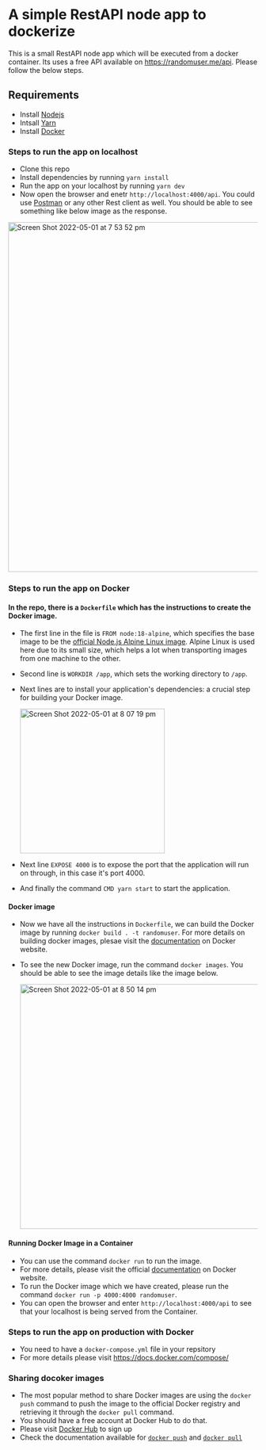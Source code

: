 # A simple RestAPI node app to dockerize
This is a small RestAPI node app which will be executed from a docker container. Its uses a free API available on https://randomuser.me/api. Please follow the below steps.

## Requirements
- Install [Nodejs](https://nodejs.org)
- Intsall [Yarn](https://yarnpkg.com/)
- Install [Docker](https://www.docker.com/)

### Steps to run the app on localhost
- Clone this repo
- Install dependencies by running `yarn install`
- Run the app on your localhost by running `yarn dev`
- Now open the browser and enetr `http://localhost:4000/api`. You could use [Postman](https://www.postman.com/) or any other Rest client as well. You should be able to see something like below image as the response.

<img width="706" alt="Screen Shot 2022-05-01 at 7 53 52 pm" src="https://user-images.githubusercontent.com/52057697/166140968-21180fd6-ec41-4e3e-ab46-56df6e995d61.png">

### Steps to run the app on Docker

#### In the repo, there is a `Dockerfile` which has the instructions to create the Docker image. 

- The first line in the file is `FROM node:18-alpine`, which specifies the base image to be the [official Node.js Alpine Linux image](https://hub.docker.com/_/node). Alpine Linux is used here due to its small size, which helps a lot when transporting images from one machine to the other.
- Second line is `WORKDIR /app`, which sets the working directory to `/app`.
- Next lines are to install your application's dependencies: a crucial step for building your Docker image.

  <img width="292" alt="Screen Shot 2022-05-01 at 8 07 19 pm" src="https://user-images.githubusercontent.com/52057697/166141376-8d8f0c7c-fdc2-4b0c-b994-e01d5180fd2e.png">
- Next line `EXPOSE 4000` is to expose the port that the application will run on through, in this case it's port 4000.
- And finally the command `CMD yarn start` to start the application.

#### Docker image
- Now we have all the instructions in `Dockerfile`, we can build the Docker image by running `docker build . -t randomuser`. For more details on building docker images, plesae visit the [documentation](https://docs.docker.com/engine/reference/commandline/build/) on Docker website.
- To see the new Docker image, run the command `docker images`. You should be able to see the image details like the image below.

  <img width="494" alt="Screen Shot 2022-05-01 at 8 50 14 pm" src="https://user-images.githubusercontent.com/52057697/166142733-a6a4d847-5971-48f9-b97b-764d0c671b4e.png">

#### Running Docker Image in a Container
- You can use the command `docker run` to run the image.
- For more details, please visit the official [documentation](https://docs.docker.com/engine/reference/run/) on Docker website.
- To run the Docker image which we have created, please run the command `docker run -p 4000:4000 randomuser`.
- You can open the browser and enter `http://localhost:4000/api` to see that your localhost is being served from the Container.

### Steps to run the app on production with Docker
- You need to have a `docker-compose.yml` file in your repsitory
- For more details please visit https://docs.docker.com/compose/

### Sharing docoker images
- The most popular method to share Docker images are using the `docker push` command to push the image to the official Docker registry and retrieving it through the `docker pull` command.
- You should have a free account at Docker Hub to do that.
- Please visit [Docker Hub](https://hub.docker.com/) to sign up
- Check the documentation available for [`docker push`](https://docs.docker.com/engine/reference/commandline/push/) and [`docker pull`](https://docs.docker.com/compose/reference/pull/)
